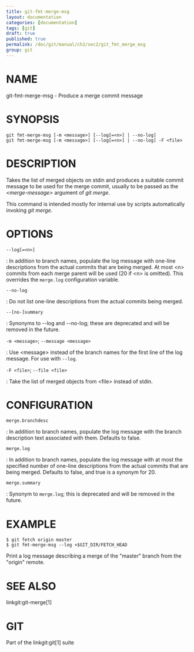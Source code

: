 ```yaml
---
title: git-fmt-merge-msg
layout: documentation
categories: [documentation]
tags: [git]
draft: true
published: true
permalink: /doc/git/manual/ch2/sec2/git_fmt_merge_msg
group: git
---
```


NAME
====

git-fmt-merge-msg - Produce a merge commit message

SYNOPSIS
========

    git fmt-merge-msg [-m <message>] [--log[=<n>] | --no-log]
    git fmt-merge-msg [-m <message>] [--log[=<n>] | --no-log] -F <file>

DESCRIPTION
===========

Takes the list of merged objects on stdin and produces a suitable commit message to be used for the merge commit, usually to be passed as the *&lt;merge-message&gt;* argument of *git merge*.

This command is intended mostly for internal use by scripts automatically invoking *git merge*.

OPTIONS
=======

`--log[=<n>]`

:   In addition to branch names, populate the log message with one-line descriptions from the actual commits that are being merged. At most &lt;n&gt; commits from each merge parent will be used (20 if &lt;n&gt; is omitted). This overrides the `merge.log` configuration variable.

`--no-log`

:   Do not list one-line descriptions from the actual commits being merged.

`--[no-]summary`

:   Synonyms to --log and --no-log; these are deprecated and will be removed in the future.

`-m <message>`; `--message <message>`

:   Use &lt;message&gt; instead of the branch names for the first line of the log message. For use with `--log`.

`-F <file>`; `--file <file>`

:   Take the list of merged objects from &lt;file&gt; instead of stdin.

CONFIGURATION
=============

`merge.branchdesc`

:   In addition to branch names, populate the log message with the branch description text associated with them. Defaults to false.

`merge.log`

:   In addition to branch names, populate the log message with at most the specified number of one-line descriptions from the actual commits that are being merged. Defaults to false, and true is a synonym for 20.

`merge.summary`

:   Synonym to `merge.log`; this is deprecated and will be removed in the future.

EXAMPLE
=======

    $ git fetch origin master
    $ git fmt-merge-msg --log <$GIT_DIR/FETCH_HEAD

Print a log message describing a merge of the "master" branch from the "origin" remote.

SEE ALSO
========

linkgit:git-merge\[1\]

GIT
===

Part of the linkgit:git\[1\] suite
